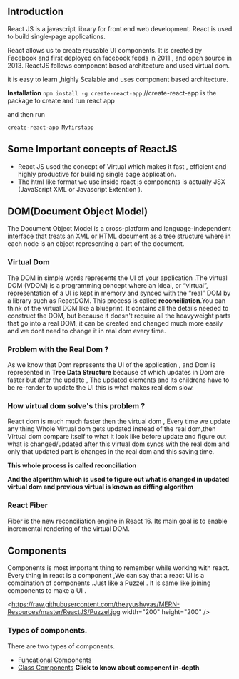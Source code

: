 ## Introduction 
React JS is a javascript library for front end web development. React is used to build single-page applications.

React allows us to create reusable UI components. It is created by Facebook and first deployed on facebook feeds in 2011 , and open source in 2013. ReactJS follows component based architecture and used virtual dom.

it is easy to learn ,highly Scalable and uses component based architecture.

**Installation**
`npm install -g create-react-app`  //create-react-app is the package to create and run react app

and then run

`create-react-app Myfirstapp`  

## Some Important concepts of ReactJS

- React JS used the concept of Virtual which makes it fast , efficient and highly productive for building single page application.
- The html like format we use inside react js components is actually JSX (JavaScript XML or Javascript Extention ).

## DOM(Document Object Model)
The Document Object Model is a cross-platform and language-independent interface that treats an XML or HTML document as a tree structure where in each node is an object representing a part of the document.
### Virtual Dom
The DOM in simple words represents the UI of your application .The virtual DOM (VDOM) is a programming concept where an ideal, or “virtual”, representation of a UI is kept in memory and synced with the “real” DOM by a library such as ReactDOM. This process is called **reconciliation**.You can think of the virtual DOM like a blueprint. It contains all the details needed to construct the DOM, but because it doesn't require all the heavyweight parts that go into a real DOM, it can be created and changed much more easily and we dont need to change it in real dom every time.


### Problem with the Real Dom ?
As we know that Dom represents the UI of the application , and Dom is represented in **Tree Data Structure** because of which updates in Dom are faster but after the update , The updated elements and its childrens have to be re-render to update the UI this is what makes real dom slow.


### How virtual dom solve's this problem ?
React dom is much much faster then the virtual dom , Every time we update any thing Whole Virtual dom gets updated instead of the real dom,then Virtual dom compare itself to what it look like before update and figure out what is changed/updated after this virtual dom syncs with the real dom and only that updated part is changes in the real dom and this saving time.

**This whole process is called reconciliation**

**And the algorithm which is used to figure out what is changed in updated virtual dom and previous virtual is known as diffing algorithm**

### React Fiber
Fiber is the new reconciliation engine in React 16. Its main goal is to enable incremental rendering of the virtual DOM.


## Components 
Components is most important thing to remember while working with react. Every thing in react is a component ,We can say that a react UI is a combination of components .Just like a Puzzel . It is same like joining components to make a UI .

<https://raw.githubusercontent.com/theayushvyas/MERN-Resources/master/ReactJS/Puzzel.jpg width="200" height="200" />

### Types of components.
There are two types of components.
- [Funcational Components](./Code.md)
- [Class Components](./Code.md)
**Click to know about component in-depth**
